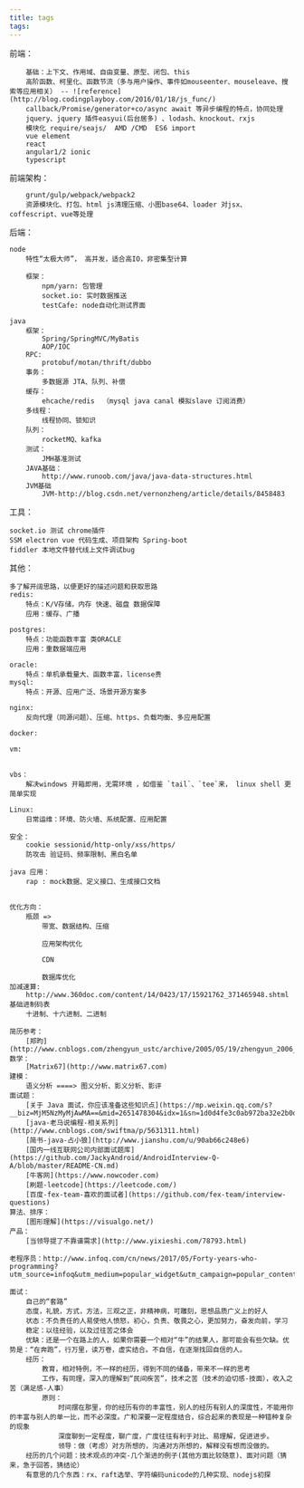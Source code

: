 ```yaml
---
title: tags
tags:
---
```


前端：

        基础：上下文、作用域、自由变量、原型、闭包、this
        高阶函数、柯里化、函数节流（多与用户操作、事件如mouseenter、mouseleave、搜索等应用相关） -- ![reference](http://blog.codingplayboy.com/2016/01/18/js_func/)
        callback/Promise/generator+co/async await 等异步编程的特点，协同处理
        jquery、jquery 插件easyui(后台居多) 、lodash、knockout、rxjs
        模块化 require/seajs/  AMD /CMD  ES6 import
        vue element
        react
        angular1/2 ionic
        typescript

前端架构：

        grunt/gulp/webpack/webpack2
        资源模块化、打包、html js清理压缩、小图base64、loader 对jsx、coffescript、vue等处理

后端：

    node
        特性“太极大师”， 高并发，适合高IO，非密集型计算

        框架：
            npm/yarn: 包管理
            socket.io: 实时数据推送
            testCafe: node自动化测试界面

    java
        框架：
            Spring/SpringMVC/MyBatis
            AOP/IOC
        RPC:
            protobuf/motan/thrift/dubbo
        事务：
            多数据源 JTA、队列、补偿
        缓存：
            ehcache/redis  （mysql java canal 模拟slave 订阅消费）
        多线程：
            线程协同、锁知识
        队列：
            rocketMQ、kafka
        测试：
            JMH基准测试
        JAVA基础：
            http://www.runoob.com/java/java-data-structures.html
        JVM基础
            JVM-http://blog.csdn.net/vernonzheng/article/details/8458483

工具：

    socket.io 测试 chrome插件
    SSM electron vue 代码生成、项目架构 Spring-boot
    fiddler 本地文件替代线上文件调试bug

其他：

    多了解开阔思路，以便更好的描述问题和获取思路
    redis:
        特点：K/V存储，内存 快速、磁盘 数据保障
        应用：缓存、广播

    postgres:
        特点：功能函数丰富 类ORACLE
        应用：重数据端应用

    oracle:
        特点：单机承载量大、函数丰富，license贵
    mysql:
        特点：开源、应用广泛、场景开源方案多

    nginx:
        反向代理（同源问题）、压缩、https、负载均衡、多应用配置

    docker:

    vm:


    vbs：
        解决windows 开箱即用，无需环境 ，如借鉴 `tail`、`tee`来， linux shell 更简单实现

    Linux:
        日常运维：环境、防火墙、系统配置、应用配置

    安全：
        cookie sessionid/http-only/xss/https/
        防攻击 验证码、频率限制、黑白名单

    java 应用：
        rap : mock数据、定义接口、生成接口文档


    优化方向：
        瓶颈 =>
            带宽、数据结构、压缩

            应用架构优化

            CDN

            数据库优化
    加减速算:
        http://www.360doc.com/content/14/0423/17/15921762_371465948.shtml
    基础进制码表
        十进制、十六进制、二进制
    
    简历参考：
        [郑昀](http://www.cnblogs.com/zhengyun_ustc/archive/2005/05/19/zhengyun_2006_chinese_resume.html)
    数学：
        [Matrix67](http://www.matrix67.com)
    建模：
        语义分析 ====> 图义分析、影义分析、影评
    面试题：
        [关于 Java 面试，你应该准备这些知识点](https://mp.weixin.qq.com/s?__biz=MjM5NzMyMjAwMA==&mid=2651478304&idx=1&sn=1d0d4fe3c0ab972ba32e2b0d8d246e71&chksm=bd25355f8a52bc49a8d6e4f6141a3f9270eb8c42e4a984d8953a089aecbed287c1616295333a&mpshare=1&scene=1&srcid=0406UdUJTBRIKSgaARqGPdKU#rd)
        [java-老马说编程-相关系列](http://www.cnblogs.com/swiftma/p/5631311.html)
        [简书-java-占小狼](http://www.jianshu.com/u/90ab66c248e6)
        [国内一线互联网公司内部面试题库](https://github.com/JackyAndroid/AndroidInterview-Q-A/blob/master/README-CN.md)
        [牛客网](https://www.nowcoder.com)
        [刷题-leetcode](https://leetcode.com/)
        [百度-fex-team-喜欢的面试者](https://github.com/fex-team/interview-questions)
    算法、排序：
        [图形理解](https://visualgo.net/)
    产品：
        [当领导提了不靠谱需求](http://www.yixieshi.com/78793.html)
    
    老程序员：http://www.infoq.com/cn/news/2017/05/Forty-years-who-programming?utm_source=infoq&utm_medium=popular_widget&utm_campaign=popular_content_list&utm_content=homepage

    面试：
        自己的“套路”
        态度，礼貌，方式，方法，三观之正，非精神病，可雕刻，思想品质广义上的好人
        状态：不负责任的人易使他人愤怒，初心，负责、敬畏之心，更加努力，奋发向前，学习
        稳定：以往经验，以及过往苦之体会
        优缺：还是一个在路上的人，如果你需要一个相对“牛”的结果人，那可能会有些欠缺。优势是：“在奔跑”，行万里，读万卷，虚实结合。不自信，在逐渐找回自信的人。
        经历：
            教育，相对特例，不一样的经历，得到不同的储备，带来不一样的思考
            工作，有同理，深入的理解到“民间疾苦”，技术之苦（技术的迫切感-技面），收入之苦（满足感-人事）
            原则：
                时间摆在那里，你的经历有你的丰富性，别人的经历有别人的深度性，不能用你的丰富与别人的单一比，而不必深度。广和深要一定程度结合，综合起来的表现是一种错种复杂的现象
                深度聊到一定程度，聊广度，广度往往有利于对比、易理解，促进进步。
                领导：做（考虑）对方所想的，沟通对方所想的，解释没有想而没做的。
        经历的几个问题：技术观点的冲突-几个渐进的例子(其他方面比较随意)、面对问题（猜来，急于回答，猜结论）
        有意思的几个东西：rx、raft选举、字符编码unicode的几种实现、nodejs初探
